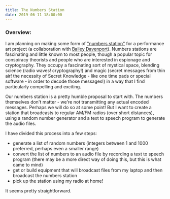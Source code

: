 ```yaml
---
title: The Numbers Station
date: 2019-06-11 18:00:00
---
```

### Overview:
I am planning on making some form of ["numbers station"](https://en.wikipedia.org/wiki/Numbers_station) for a performance art project (a collaboration with [Bailey Davenport](http://www.baileydavenport.com/)). Numbers stations are fascinating and little known to most people, though a popular topic for conspiracy theorists and people who are interested in espionage and cryptography. They occupy a fascinating sort of mystical space, blending science (radio waves! cryptography!) and magic (secret messages from thin air! the necessity of Secret Knowledge - like one time pads or special software - in order to decode those messages!) in a way that I find particularly compelling and exciting. 

Our numbers station is a pretty humble proposal to start with. The numbers themselves don't matter - we're not transmitting any actual encoded messages. Perhaps we will do so at some point! But I want to create a station that broadcasts to regular AM/FM radios (over short distances), using a random number generator and a text to speech program to generate the audio files. 

I have divided this process into a few steps:
- generate a list of random numbers (integers between 1 and 1000 preferred, perhaps even a smaller range)
- convert the list of numbers to an audio file by recording a text to speech program (there may be a more direct way of doing this, but this is what came to mind)
- get or build equipment that will broadcast files from my laptop and then broadcast the numbers station
- pick up the station using my radio at home!

It seems pretty straightforward.

